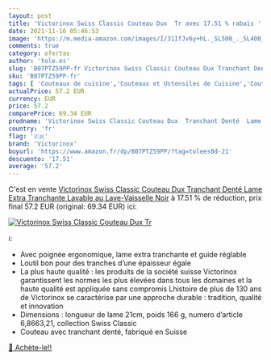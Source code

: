 ```yaml
---
layout: post
title: 'Victorinox Swiss Classic Couteau Dux  Tr avec 17.51 % rabais '
date: 2021-11-16 05:46:53
image: 'https://m.media-amazon.com/images/I/31IfJv6y+hL._SL500_._SL400_.jpg'
comments: true
category: ofertas
author: 'tole.es'
slug: 'B07PTZ59PP-fr Victorinox Swiss Classic Couteau Dux Tranchant Denté Lame...'
sku: 'B07PTZ59PP-fr'
tags: [ 'Couteaux de cuisine','Couteaux et Ustensiles de Cuisine','Couteaux à découper','Cuisine et Maison','victorinox', ]
actualPrice: 57.2 EUR
currency: EUR
price: 57.2
comparePrice: 69.34 EUR
prodname: 'Victorinox Swiss Classic Couteau Dux  Tranchant Denté  Lame Extra Tranchante  Lavable au Lave-Vaisselle  Noir'
country: 'fr'
flag: '🇫🇷'
brand: 'Victorinox'
buyurl: 'https://www.amazon.fr/dp/B07PTZ59PP/?tag=tolees0d-21'
descuento: '17.51'
average: '57.2'
---
```


C'est en vente [Victorinox Swiss Classic Couteau Dux  Tranchant Denté  Lame Extra Tranchante  Lavable au Lave-Vaisselle  Noir](https://www.amazon.fr/dp/B07PTZ59PP/?tag=tolees0d-21)  à  17.51 % de réduction, prix final  57.2 EUR (original: 69.34 EUR) ici:

[![Victorinox Swiss Classic Couteau Dux  Tr](https://m.media-amazon.com/images/I/31IfJv6y+hL._SL500_._SL400_.jpg)](https://www.amazon.fr/dp/B07PTZ59PP/?tag=tolees0d-21)

ℹ️:

- Avec poignée ergonomique, lame extra tranchante et guide réglable
- Loutil bon pour des tranches d’une épaisseur égale
- La plus haute qualité : les produits de la société suisse Victorinox garantissent les normes les plus élevées dans tous les domaines et la haute qualité est appliquée sans compromis Lhistoire de plus de 130 ans de Victorinox se caractérise par une approche durable : tradition, qualité et innovation
- Dimensions : longueur de lame 21cm, poids 166 g, numero d’article 6,8663,21, collection Swiss Classic
- Couteau avec tranchant denté, fabriqué en Suisse

[🛒 Achète-le!!](https://www.amazon.fr/dp/B07PTZ59PP/?tag=tolees0d-21)
